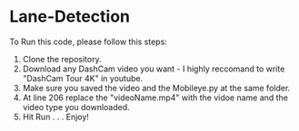 # Lane-Detection
To Run this code, please follow this steps:
1. Clone the repository.
2. Download any DashCam video you want - I highly reccomand to write "DashCam Tour 4K" in youtube.
3. Make sure you saved the video and the Mobileye.py at the same folder.
4. At line 206 replace the "videoName.mp4" with the vidoe name and the video type you downloaded.
5. Hit Run
.
.
.
Enjoy!
